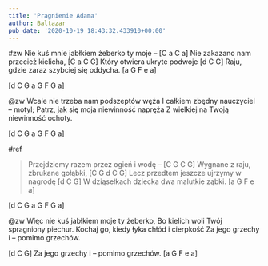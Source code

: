 ```yaml
---
title: 'Pragnienie Adama'
author: Baltazar
pub_date: '2020-10-19 18:43:32.433910+00:00'
---
```


#zw
Nie kuś mnie jabłkiem żeberko ty moje – [C a C a]
Nie zakazano nam przecież kielicha, [C a C G]
Który otwiera ukryte podwoje [d C G]
Raju, gdzie zaraz szybciej się oddycha. [a G F e a]

[d C G a G F G a]

@zw
Wcale nie trzeba nam podszeptów węża
I całkiem zbędny nauczyciel – motyl;
Patrz, jak się moja niewinność napręża
Z wielkiej na Twoją niewinność ochoty.

[d C G a G F G a]

#ref
>Przejdziemy razem przez ogień i wodę – [C G C G]
>Wygnane z raju, zbrukane gołąbki, [C G d C G]
>Lecz przedtem jeszcze ujrzymy w nagrodę [d C G]
>W dziąsełkach dziecka dwa malutkie ząbki. [a G F e a]

[d C G a G F G a]

@zw
Więc nie kuś jabłkiem moje ty żeberko,
Bo kielich woli Twój spragniony piechur.
Kochaj go, kiedy łyka chłód i cierpkość
Za jego grzechy i – pomimo grzechów.

[d C G]
Za jego grzechy i – pomimo grzechów.  [a G F e a]